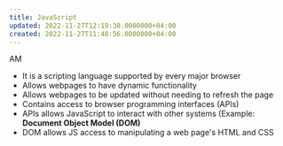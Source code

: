 ```yaml
---
title: JavaScript
updated: 2022-11-27T12:19:38.0000000+04:00
created: 2022-11-27T11:48:56.0000000+04:00
---
```


AM

- It is a scripting language supported by every major browser
- Allows webpages to have dynamic functionality
- Allows webpages to be updated without needing to refresh the page
- Contains access to browser programming interfaces (APIs)
- APIs allows JavaScript to interact with other systems (Example: **Document Object Model (DOM)**
- DOM allows JS access to manipulating a web page's HTML and CSS

